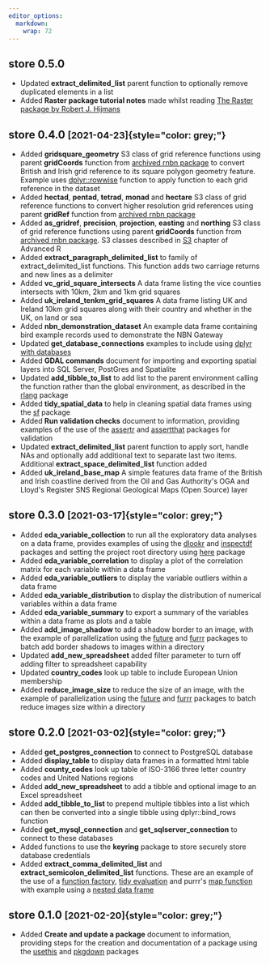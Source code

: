 ```yaml
---
editor_options: 
  markdown: 
    wrap: 72
---
```


## store 0.5.0

-   Updated **extract_delimited_list** parent function to optionally
    remove duplicated elements in a list
-   Added **Raster package tutorial notes** made whilst reading [The
    Raster package by Robert J.
    Hijmans](https://rspatial.org/raster/pkg/index.html)

## store 0.4.0 <font size="4">[2021-04-23]{style="color: grey;"}</font>

-   Added **gridsquare_geometry** S3 class of grid reference functions
    using parent **gridCoords** function from [archived rnbn
    package](https://github.com/ropensci-archive/rnbn/issues/37) to
    convert British and Irish grid reference to its square polygon
    geometry feature. Example uses
    [dplyr::rowwise](https://dplyr.tidyverse.org/reference/rowwise.html)
    function to apply function to each grid reference in the dataset
-   Added **hectad**, **pentad**, **tetrad**, **monad** and **hectare**
    S3 class of grid reference functions to convert higher resolution
    grid references using parent **gridRef** function from [archived
    rnbn package](https://github.com/ropensci-archive/rnbn/issues/37)
-   Added **as_gridref**, **precision**, **projection**, **easting** and
    **northing** S3 class of grid reference functions using parent
    **gridCoords** function from [archived rnbn
    package](https://github.com/ropensci-archive/rnbn/issues/37). S3
    classes described in [S3](https://adv-r.hadley.nz/s3.html) chapter
    of Advanced R
-   Added **extract_paragraph_delimited_list** to family of
    extract_delimited_list functions. This function adds two carriage
    returns and new lines as a delimiter
-   Added **vc_grid_square_intersects** A data frame listing the vice
    counties intersects with 10km, 2km and 1km grid squares
-   Added **uk_ireland_tenkm_grid_squares** A data frame listing UK and
    Ireland 10km grid squares along with their country and whether in
    the UK, on land or sea
-   Added **nbn_demonstration_dataset** An example data frame containing
    bird example records used to demonstrate the NBN Gateway
-   Updated **get_database_connections** examples to include using
    [dplyr with databases](https://db.rstudio.com/dplyr/)
-   Added **GDAL commands** document for importing and exporting spatial
    layers into SQL Server, PostGres and Spatialite
-   Updated **add_tibble_to_list** to add list to the parent environment
    calling the function rather than the global environment, as
    described in the [rlang](https://rlang.r-lib.org/index.html) package
-   Added **tidy_spatial_data** to help in cleaning spatial data frames
    using the [sf](https://r-spatial.github.io/sf/) package
-   Added **Run validation checks** document to information, providing
    examples of the use of the
    [assertr](https://cran.r-project.org/web/packages/assertr/vignettes/assertr.html)
    and [assertthat](https://github.com/hadley/assertthat) packages for
    validation
-   Updated **extract_delimited_list** parent function to apply sort,
    handle NAs and optionally add additional text to separate last two
    items. Additional **extract_space_delimited_list** function added
-   Added **uk_ireland_base_map** A simple features data frame of the
    British and Irish coastline derived from the Oil and Gas Authority's
    OGA and Lloyd's Register SNS Regional Geological Maps (Open Source)
    layer

## store 0.3.0 <font size="4">[2021-03-17]{style="color: grey;"}</font>

-   Added **eda_variable_collection** to run all the exploratory data
    analyses on a data frame, provides examples of using the
    [dlookr](https://github.com/choonghyunryu/dlookr) and
    [inspectdf](https://alastairrushworth.github.io/inspectdf/) packages
    and setting the project root directory using
    [here](https://github.com/r-lib/here) package
-   Added **eda_variable_correlation** to display a plot of the
    correlation matrix for each variable within a data frame
-   Added **eda_variable_outliers** to display the variable outliers
    within a data frame
-   Added **eda_variable_distribution** to display the distribution of
    numerical variables within a data frame
-   Added **eda_variable_summary** to export a summary of the variables
    within a data frame as plots and a table
-   Added **add_image_shadow** to add a shadow border to an image, with
    the example of parallelization using the
    [future](https://github.com/HenrikBengtsson/future) and
    [furrr](https://davisvaughan.github.io/furrr/) packages to batch add
    border shadows to images within a directory
-   Updated **add_new_spreadsheet** added filter parameter to turn off
    adding filter to spreadsheet capability
-   Updated **country_codes** look up table to include European Union
    membership
-   Added **reduce_image_size** to reduce the size of an image, with the
    example of parallelization using the
    [future](https://github.com/HenrikBengtsson/future) and
    [furrr](https://davisvaughan.github.io/furrr/) packages to batch
    reduce images size within a directory

## store 0.2.0 <font size="4">[2021-03-02]{style="color: grey;"}</font>

-   Added **get_postgres_connection** to connect to PostgreSQL database
-   Added **display_table** to display data frames in a formatted html
    table
-   Added **county_codes** look up table of ISO-3166 three letter
    country codes and United Nations regions
-   Added **add_new_spreadsheet** to add a tibble and optional image to
    an Excel spreadsheet
-   Added **add_tibble_to_list** to prepend multiple tibbles into a list
    which can then be converted into a single tibble using
    dplyr::bind_rows function
-   Added **get_mysql_connection** and **get_sqlserver_connection** to
    connect to these databases
-   Added functions to use the **keyring** package to store securely
    store database credentials
-   Added **extract_comma_delimited_list** and
    **extract_semicolon_delimited_list** functions. These are an example
    of the use of a [function
    factory](https://adv-r.hadley.nz/function-factories.html), [tidy
    evaluation](https://www.tidyverse.org/blog/2020/02/glue-strings-and-tidy-eval/)
    and purrr's [map
    function](https://purrr.tidyverse.org/reference/map.html) with
    example using a [nested data
    frame](https://cran.r-project.org/web/packages/tidyr/vignettes/nest.html)

## store 0.1.0 <font size="4">[2021-02-20]{style="color: grey;"}</font>

-   Added **Create and update a package** document to information,
    providing steps for the creation and documentation of a package
    using the [usethis](https://usethis.r-lib.org/) and
    [pkgdown](https://pkgdown.r-lib.org/) packages
